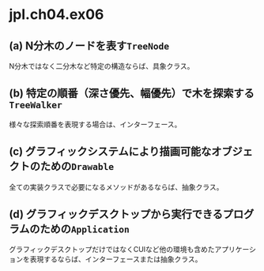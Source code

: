 # jpl.ch04.ex06

## (a) N分木のノードを表す`TreeNode`
N分木ではなく二分木など特定の構造ならば、具象クラス。

## (b) 特定の順番（深さ優先、幅優先）で木を探索する`TreeWalker`
様々な探索順番を表現する場合は、インターフェース。

## (c) グラフィックシステムにより描画可能なオブジェクトのための`Drawable`
全ての実装クラスで必要になるメソッドがあるならば、抽象クラス。

## (d) グラフィックデスクトップから実行できるプログラムのための`Application`
グラフィックデスクトップだけではなくCUIなど他の環境も含めたアプリケーションを表現するならば、インターフェースまたは抽象クラス。
